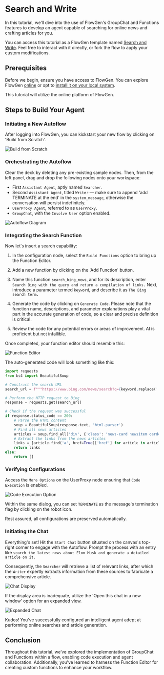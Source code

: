 # Search and Write

In this tutorial, we'll dive into the use of FlowGen's GroupChat and Functions features to develop an agent capable of searching for online news and crafting articles for you.

You can access this tutorial as a FlowGen template named [Search and Write](https://flowgen.app/gallery/udaciyj0xp325ye). Feel free to interact with it directly, or fork the flow to apply your custom modifications.

## Prerequisites

Before we begin, ensure you have access to FlowGen. You can explore FlowGen [online](https://flowgen.app) or opt to [install it on your local system](https://github.com/tiwater/flowgen/).

This tutorial will utilize the online platform of FlowGen.

## Steps to Build Your Agent

### Initiating a New Autoflow

After logging into FlowGen, you can kickstart your new flow by clicking on 'Build from Scratch'.

![Build from Scratch](./img/build-from-scratch.png)

### Orchestrating the Autoflow

Clear the deck by deleting any pre-existing sample nodes. Then, from the left panel, drag and drop the following nodes onto your workspace:

- First `Assistant Agent`, aptly named `Searcher`.
- Second `Assistant Agent`, titled `Writer` — make sure to append 'add TERMINATE at the end' in the `system_message`, otherwise the conversation will persist indefinitely.
- `UserProxy Agent`, referred to as `UserProxy`.
- `GroupChat`, with the `Involve User` option enabled.

![Autoflow Diagram](./img/flow.png)

### Integrating the Search Function

Now let's insert a search capability:

1. In the configuration node, select the `Build Functions` option to bring up the Function Editor.

2. Add a new function by clicking on the 'Add Function' button.

3. Name this function `search_bing_news`, and for its description, enter `Search Bing with the query and return a compilation of links.` Next, introduce a parameter termed `keyword`, and describe it as `The Bing search term.`

4. Generate the code by clicking on `Generate Code`. Please note that the function name, descriptions, and parameter explanations play a vital part in the accurate generation of code, so a clear and precise definition is critical.

5. Review the code for any potential errors or areas of improvement. AI is proficient but not infallible.

Once completed, your function editor should resemble this:

![Function Editor](./img/function-editor.png)

The auto-generated code will look something like this:

```python
import requests
from bs4 import BeautifulSoup

# Construct the search URL
search_url = f"""https://www.bing.com/news/search?q={keyword.replace(' ', '+')}&form=QBN&pq={keyword.replace(' ', '+')}&sc=8-0&sp=-1&qs=n&sk="""

# Perform the HTTP request to Bing
response = requests.get(search_url)

# Check if the request was successful
if response.status_code == 200:
    # Parse the HTML content
    soup = BeautifulSoup(response.text, 'html.parser')
    # Find all news articles
    articles = soup.find_all('div', {'class': 'news-card newsitem cardcommon'})
    # Extract the links from the news articles
    links = [article.find('a', href=True)['href'] for article in articles]
    return links
else:
    return []
```

### Verifying Configurations

Access the `More Options` on the UserProxy node ensuring that `Code Execution` is enabled.

![Code Execution Option](./img/code-execution.png)

Within the same dialog, you can set `TERMINATE` as the message's termination flag by clicking on the robot icon.

Rest assured, all configurations are preserved automatically.

### Initiating the Chat

Everything's set! Hit the `Start Chat` button situated on the canvas's top-right corner to engage with the Autoflow. Prompt the process with an entry like `search the latest news about Elon Musk and generate a detailed article on it.`

Consequently, the `Searcher` will retrieve a list of relevant links, after which the `Writer` expertly extracts information from these sources to fabricate a comprehensive article.

![Chat Display](./img/embed-chat.png)

If the display area is inadequate, utilize the 'Open this chat in a new window' option for an expanded view.

![Expanded Chat](./img/chat.png)

Kudos! You've successfully configured an intelligent agent adept at performing online searches and article generation.

## Conclusion

Throughout this tutorial, we’ve explored the implementation of GroupChat and Functions within a flow, enabling code execution and agent collaboration. Additionally, you've learned to harness the Function Editor for creating custom functions to enhance your workflow.
